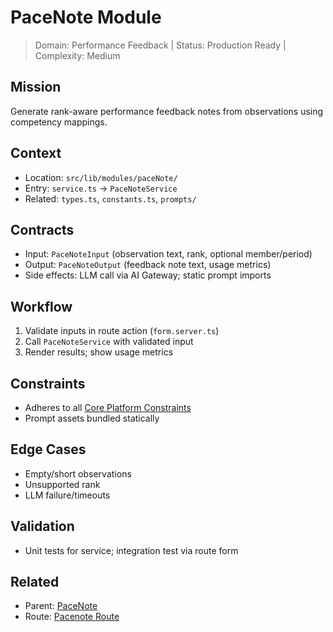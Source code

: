 # PaceNote Module

> Domain: Performance Feedback | Status: Production Ready | Complexity: Medium

## Mission

Generate rank-aware performance feedback notes from observations using competency mappings.

## Context

- Location: `src/lib/modules/paceNote/`
- Entry: `service.ts` → `PaceNoteService`
- Related: `types.ts`, `constants.ts`, `prompts/`

## Contracts

- Input: `PaceNoteInput` (observation text, rank, optional member/period)
- Output: `PaceNoteOutput` (feedback note text, usage metrics)
- Side effects: LLM call via AI Gateway; static prompt imports

## Workflow

1. Validate inputs in route action (`form.server.ts`)
2. Call `PaceNoteService` with validated input
3. Render results; show usage metrics

## Constraints

- Adheres to all [Core Platform Constraints](./core.md#platform-constraints)
- Prompt assets bundled statically

## Edge Cases

- Empty/short observations
- Unsupported rank
- LLM failure/timeouts

## Validation

- Unit tests for service; integration test via route form

## Related

- Parent: [PaceNote](./module.paceNote.md)
- Route: [Pacenote Route](./routes.md#pacenote-route)
